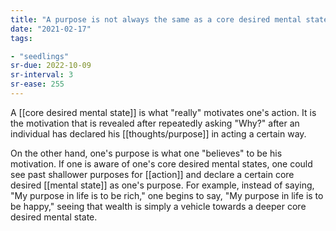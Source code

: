 ```yaml
---
title: "A purpose is not always the same as a core desired mental state"
date: "2021-02-17"
tags:

- "seedlings"
sr-due: 2022-10-09
sr-interval: 3
sr-ease: 255
---
```


A [[core desired mental state]] is what "really" motivates one's action. It is the motivation that is revealed after repeatedly asking "Why?" after an individual has declared his [[thoughts/purpose]] in acting a certain way.

On the other hand, one's purpose is what one "believes" to be his motivation. If one is aware of one's core desired mental states, one could see past shallower purposes for [[action]] and declare a certain core desired [[mental state]] as one's purpose. For example, instead of saying, "My purpose in life is to be rich," one begins to say, "My purpose in life is to be happy," seeing that wealth is simply a vehicle towards a deeper core desired mental state.

